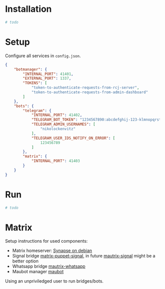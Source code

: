 # Installation

```bash
# todo
```

# Setup

Configure all services in `config.json`.

```json
{
    "botmanager": {
        "INTERNAL_PORT": 41401,
        "EXTERNAL_PORT": 1337,
        "TOKENS": [
            "token-to-authenticate-requests-from-rcj-server",
            "token-to-authenticate-requests-from-admin-dashboard"
        ]
    },
    "bots": {
        "telegram": {
            "INTERNAL_PORT": 41402,
            "TELEGRAM_BOT_TOKEN": "1234567890:abcdefghij-123-klmnopqrstuvwxyz",
            "TELEGRAM_ADMIN_USERNAMES": [
                "nikolockenvitz"
            ],
            "TELEGRAM_USER_IDS_NOTIFY_ON_ERROR": [
                123456789
            ]
        },
        "matrix": {
            "INTERNAL_PORT": 41403
        }
    }
}
```

# Run

```bash
# todo
```

# Matrix

Setup instructions for used components:

* Matrix homeserver: [Synapse on debian](https://github.com/matrix-org/synapse/blob/master/INSTALL.md#matrixorg-packages)
* Signal bridge [matrix-puppet-signal](https://github.com/witchent/matrix-puppet-signal),
  in future [mautrix-signal](https://github.com/tulir/mautrix-signal) might be a better option
* Whatsapp bridge [mautrix-whatsapp](https://github.com/tulir/mautrix-whatsapp/wiki)
* Maubot manager [maubot](https://github.com/maubot/maubot/wiki/Setup)

Using an unpriviledged user to run bridges/bots.

